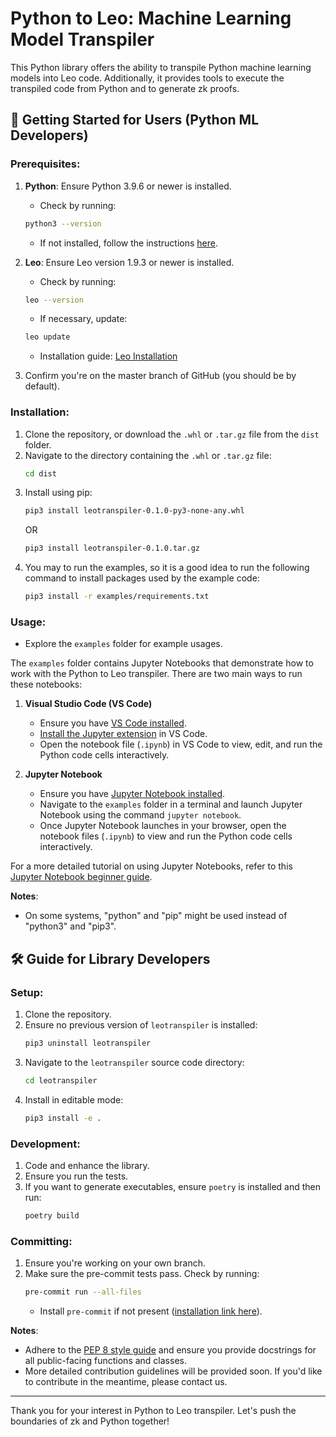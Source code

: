 # Python to Leo: Machine Learning Model Transpiler

This Python library offers the ability to transpile Python machine learning models into Leo code. Additionally, it provides tools to execute the transpiled code from Python and to generate zk proofs.

## 🚀 Getting Started for Users (Python ML Developers)

### Prerequisites:

1. **Python**: Ensure Python 3.9.6 or newer is installed.
   - Check by running:
   ```bash
   python3 --version
   ```
   - If not installed, follow the instructions [here](https://wiki.python.org/moin/BeginnersGuide/Download).

2. **Leo**: Ensure Leo version 1.9.3 or newer is installed.
   - Check by running:
   ```bash
   leo --version
   ```
   - If necessary, update:
   ```bash
   leo update
   ```
   - Installation guide: [Leo Installation](https://developer.aleo.org/leo/installation/)

3. Confirm you're on the master branch of GitHub (you should be by default).

### Installation:

1. Clone the repository, or download the `.whl` or `.tar.gz` file from the `dist` folder.
2. Navigate to the directory containing the `.whl` or `.tar.gz` file:
   ```bash
   cd dist
   ```
3. Install using pip:
   ```bash
   pip3 install leotranspiler-0.1.0-py3-none-any.whl
   ```
   OR
   ```bash
   pip3 install leotranspiler-0.1.0.tar.gz
   ```
4. You may to run the examples, so it is a good idea to run the following command to install packages used by the example code:
   ```bash
   pip3 install -r examples/requirements.txt
   ```

### Usage:

- Explore the `examples` folder for example usages.

The `examples` folder contains Jupyter Notebooks that demonstrate how to work with the Python to Leo transpiler. There are two main ways to run these notebooks:

1. **Visual Studio Code (VS Code)**
   - Ensure you have [VS Code installed](https://code.visualstudio.com/).
   - [Install the Jupyter extension](https://marketplace.visualstudio.com/items?itemName=ms-toolsai.jupyter) in VS Code.
   - Open the notebook file (`.ipynb`) in VS Code to view, edit, and run the Python code cells interactively.

2. **Jupyter Notebook**
   - Ensure you have [Jupyter Notebook installed](https://jupyter.org/install.html).
   - Navigate to the `examples` folder in a terminal and launch Jupyter Notebook using the command `jupyter notebook`.
   - Once Jupyter Notebook launches in your browser, open the notebook files (`.ipynb`) to view and run the Python code cells interactively.

For a more detailed tutorial on using Jupyter Notebooks, refer to this [Jupyter Notebook beginner guide](https://realpython.com/jupyter-notebook-introduction/).


**Notes**:
- On some systems, "python" and "pip" might be used instead of "python3" and "pip3".

## 🛠 Guide for Library Developers

### Setup:

1. Clone the repository.
2. Ensure no previous version of `leotranspiler` is installed:
   ```bash
   pip3 uninstall leotranspiler
   ```
3. Navigate to the `leotranspiler` source code directory:
   ```bash
   cd leotranspiler
   ```
4. Install in editable mode:
   ```bash
   pip3 install -e .
   ```

### Development:

1. Code and enhance the library.
2. Ensure you run the tests.
3. If you want to generate executables, ensure `poetry` is installed and then run:
   ```bash
   poetry build
   ```

### Committing:

1. Ensure you're working on your own branch.
2. Make sure the pre-commit tests pass. Check by running:
   ```bash
   pre-commit run --all-files
   ```
   - Install `pre-commit` if not present ([installation link here](https://pre-commit.com/)).

**Notes**:
- Adhere to the [PEP 8 style guide](https://peps.python.org/pep-0008/) and ensure you provide docstrings for all public-facing functions and classes.
- More detailed contribution guidelines will be provided soon. If you'd like to contribute in the meantime, please contact us.

---

Thank you for your interest in Python to Leo transpiler. Let's push the boundaries of zk and Python together!
